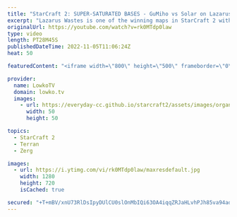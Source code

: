 ```yaml
---
title: "StarCraft 2: SUPER-SATURATED BASES - GuMiho vs Solar on Lazarus Wastes!"
excerpt: "Lazarus Wastes is one of the winning maps in StarCraft 2 with the Team Liquid Map Contest 17 (TLMC17). Map is made by HoperONE and has a few unique features. The central terran is inspired by Dreamcatcher, a map from 2018. While the first four bases are standard, the remaining three for each player have"
originalUrl: https://youtube.com/watch?v=rk0MTdp0law
type: video
length: PT28M45S
publishedDateTime: 2022-11-05T11:06:24Z
heat: 50

featuredContent: "<iframe width=\"800\" height=\"500\" frameborder=\"0\" src=\"https://www.youtube.com/embed/rk0MTdp0law\" allow=\"accelerometer; autoplay; encrypted-media; gyroscope; picture-in-picture\" allowfullscreen></iframe>"

provider:
  name: LowkoTV
  domain: lowko.tv
  images:
    - url: https://everyday-cc.github.io/starcraft2/assets/images/organizations/lowko.tv-50x50.jpg
      width: 50
      height: 50

topics:
  - StarCraft 2
  - Terran
  - Zerg

images:
  - url: https://i.ytimg.com/vi/rk0MTdp0law/maxresdefault.jpg
    width: 1280
    height: 720
    isCached: true

secured: "+T+mBV/xnU73RlDsIpyDUlCU0slOnMbIQi63OA4iqqZRJaHLvhPJh85va94adWtPTgR/+wyElXMc2UE2saYZQfd6KGI1Mn2Cxhn19lOhrD88OCzWJ722eWLhGLggTRoLhW5fHSWoFMfJmTg+NtsVnwQVN170iUr/uUTf05qz4NGAVNYiA20ZBXnhGu19ybgBWBu3ikCYjxIQzlLuRTk7A2R82vKNHuS9+38nTmUb5+A3rhOm5wcmsfajybLMGXtafG8Q1fenw4W4RFTD8lKfQ/MapUlEoFe9WWTaZzQyYi7HdHRZximTjXn2Upic2FQeKSScmdZtS9KfHXp++BgICCl6/Oi2V4Qdv9rhKSSabWQkciq1n5jwfsK91oZ5NoVFn56eN3Snj+f0TYLcZGNLo+7xcysIE+X1QEEH3qNthkA=;7YAFM3a8PBU+j0MKVhFRVw=="
---
```


